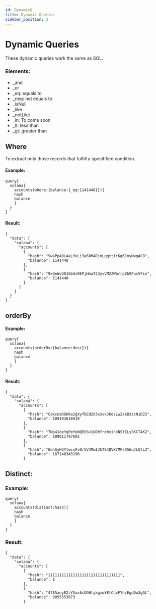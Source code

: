 ```yaml
---
id: DynamicQ
title: Dynamic Queries
sidebar_position: 3
---
```


# Dynamic Queries

These dynamic queries work the same as SQL. 

### Elements:
* _and 
* _or 
* _eq: equals to 
* _neq: not equals to
* _isNull
* _like
* _notLike
* _in: To come soon
* _lt: less than
* _gt: greater than 

## Where
To extract only those records that fulfill a specifified condition.


#### Example:
```
query{
  solana{
    accounts(where:{balance:{_eq:1141440}}){
    hash
    balance
    }
  }
}

```

#### Result: 
```
{
  "data": {
    "solana": {
      "accounts": [
        {
          "hash": "SwaPpA9LAaLfeLi3a68M4DjnLqgtticKg6CnyNwgAC8",
          "balance": 1141440
        },
        {
          "hash": "9xQeWvG816bUx9EPjHmaT23yvVM2ZWbrrpZb9PusVFin",
          "balance": 1141440
        }
      ]
    }
  }
}
```


## orderBy 


#### Example:
```
query{
  solana{
    accounts(orderBy:{balance:desc}){
    hash
    balance
    }
  }
}
```

#### Result: 
```
{
  "data": {
    "solana": {
      "accounts": [
        {
          "hash": "CakcnaRDHka2gXyfbEd2d3xsvkJkqsLw2akB3zsN1D2S",
          "balance": 189193618919
        },
        {
          "hash": "7Np41oeYqPefeNQEHSv1UDhYrehxin3NStELsSKCT4K2",
          "balance": 189011797602
        },
        {
          "hash": "GdnSyH3YtwcxFvQrVVJMm1JhTS4QVX7MFsX56uJLUfiZ",
          "balance": 187148343190
        }
```
## Distinct: 


### Example: 
```
query{
  solana{
    accounts(distinct:hash){
    hash
    balance
    }
  }
}
```

### Result:
```
{
  "data": {
    "solana": {
      "accounts": [
        {
          "hash": "11111111111111111111111111111111",
          "balance": 1
        },
        {
          "hash": "4785anyR2rYSas6cQGHtykgzwYEtChvFYhcEgdDw3gGL",
          "balance": 8055353873
        }
```
